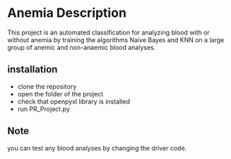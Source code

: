# Anemia Description

This project is an automated classification for analyzing blood with or without anemia by training the algorithms Naive Bayes and KNN on a large group of anemic and non-anaemic blood analyses.

## installation

- clone the repository
- open the folder of the project
- check that openpyxl library is installed
- run PR_Project.py

## Note

you can test any blood analyses by changing the driver code.
